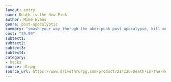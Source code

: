 ```yaml
---
layout: entry 
name: Death is the New Pink
author: Mike Evans
genre: post-apocalyptic
summary: "smash your way thorugh the uber-punk post apocalypse, kill mutants, fire up the chainsaw, get rocking"
cost: "$9.99"
subtext1: 
subtext2: 
subtext3: 
subtext4: 
category:
- hacks
source: dtrpg
source_url: https://www.drivethrurpg.com/product/214126/Death-is-the-New-Pink
---
```

